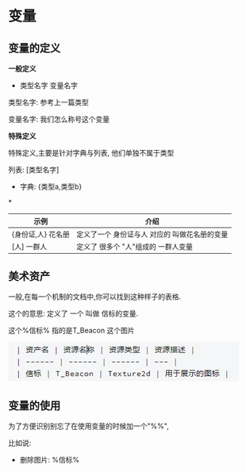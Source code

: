 # 变量

## 变量的定义

**一般定义**

-   类型名字 变量名字

类型名字: 参考上一篇类型

变量名字: 我们怎么称号这个变量

**特殊定义**

特殊定义,主要是针对字典与列表, 他们单独不属于类型

列表: [类型名字]

-   字典: {类型a,类型b}

\*

| 示例               | 介绍                                          |
|--------------------|-----------------------------------------------|
| {身份证,人} 花名册 | 定义了一个 身份证与人 对应的 叫做花名册的变量 |
| [人] 一群人        | 定义了 很多个 "人"组成的 一群人变量           |

## 美术资产

一般,在每一个机制的文档中,你可以找到这种样子的表格.

这个的意思: 定义了 一个 叫做 信标的变量.

这个%信标% 指的是T_Beacon 这个图片

![Generated](media/a15c8366aedf3d9d7f7abe60b741a190.png)

## 变量的使用

为了方便识别别忘了在使用变量的时候加一个"%%",

比如说:

-   删除图片: %信标%
